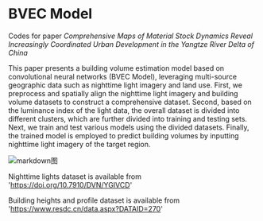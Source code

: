# BVEC Model
Codes for paper _Comprehensive Maps of Material Stock Dynamics Reveal Increasingly Coordinated Urban Development in the Yangtze River Delta of China_

This paper presents a building volume estimation model based on convolutional neural networks (BVEC Model), leveraging multi-source geographic data such as nighttime light imagery and land use. First, we preprocess and spatially align the nighttime light imagery and building volume datasets to construct a comprehensive dataset. Second, based on the luminance index of the light data, the overall dataset is divided into different clusters, which are further divided into training and testing sets. Next, we train and test various models using the divided datasets. Finally, the trained model is employed to predict building volumes by inputting nighttime light imagery of the target region.

![markdown图](https://github.com/user-attachments/assets/8779f375-0cff-4f52-b1ee-978e652ce56f)

Nighttime lights dataset is available from 'https://doi.org/10.7910/DVN/YGIVCD'

Building heights and profile dataset is available from 'https://www.resdc.cn/data.aspx?DATAID=270'
